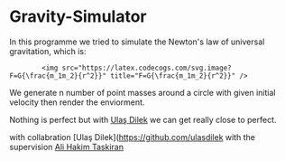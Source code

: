 # Gravity-Simulator

In this programme we tried to simulate the Newton's law of universal gravitation, which is:

            <img src="https://latex.codecogs.com/svg.image?F=G{\frac{m_1m_2}{r^2}}" title="F=G{\frac{m_1m_2}{r^2}}" />

We generate n number of point masses around a circle with given initial velocity then render the enviorment.

Nothing is perfect but with [Ulaş Dilek](https://github.com/ulasdilek) we can get really close to perfect. 


with collabration [Ulaş Dilek](https://github.com/ulasdilek
with the supervision [Ali Hakim Taskiran](https://github.com/alihakimtaskiran)
